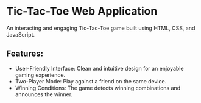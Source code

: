 # Tic-Tac-Toe Web Application

An interacting and engaging Tic-Tac-Toe game built using HTML, CSS, and JavaScript. 

## Features:

- User-Friendly Interface: Clean and intuitive design for an enjoyable gaming experience.
- Two-Player Mode: Play against a friend on the same device.
- Winning Conditions: The game detects winning combinations and announces the winner.
